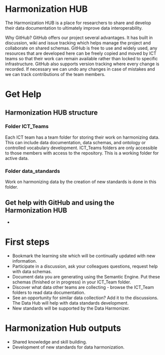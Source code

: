 # Harmonization HUB

The Harmonization HUB is a place for researchers to share and develop their data documentation to ultimately improve data interoperability.

Why GitHub?
GitHub offers our project several advantages. It has built in discussion, wiki and issue tracking which helps manage the project and collaborate on shared schemas. GitHub is free to use and widely used, any resources that are developed here can be freely copied and moved by ICT teams so that their work can remain available rather than locked to specific infrastructure. GitHub also supports version tracking where every change is recorded. If necessary we can undo any changes in case of mistakes and we can track contributions of the team members. 

# Get Help

## Harmonization HUB structure
### Folder ICT_Teams
Each ICT team has a team folder for storing their work on harmonizing data. This can include data documentation, data schemas, and ontology or controlled vocabulary development. ICT_Teams folders are only accessible to those members with access to the repository. This is a working folder for active data. 

###  Folder data_standards
Work on harmonizing data by the creation of new standards is done in this folder.

## Get help with GitHub and using the Harmonization HUB
* 

# First steps
* Bookmark the learning site which will be continually updated with new information.
* Participate in a discussion, ask your colleagues questions, request help with data schemas.
* Document data you are generating using the Semantic Engine. Put these schemas (finished or in progress) in your ICT_Team folder.
* Discover what data other teams are collecting - browse the ICT_Team folders to read data documentation.
* See an opportunity for similar data collection? Add it to the discussions. The Data Hub will help with data standards development.
* New standards will be supported by the Data Harmonizer.

# Harmonization Hub outputs

* Shared knowledge and skill building.
* Development of new standards for data harmonization.
